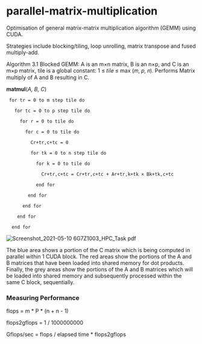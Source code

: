 # parallel-matrix-multiplication
Optimisation of general matrix-matrix multiplication algorithm (GEMM) using CUDA.

Strategies include blocking/tiling, loop unrolling, matrix transpose and fused multiply-add.

Algorithm 3.1 Blocked GEMM: A is an m×n matrix, B is an n×p, and C is an m×p matrix, tile is a global 
constant: 1 ≤ 𝑡𝑖𝑙𝑒 ≤ max (𝑚, 𝑝, 𝑛). Performs Matrix multiply of A and B resulting in C.

__matmul__(*A, B, C*)
 
     for tr = 0 to m step tile do
 
       for tc = 0 to p step tile do
 
         for r = 0 to tile do
 
           for c = 0 to tile do
 
             Cr+tr,c+tc = 0
 
             for tk = 0 to n step tile do
 
               for k = 0 to tile do
 
                 Cr+tr,c+tc = Cr+tr,c+tc + Ar+tr,k+tk × Bk+tk,c+tc
 
               end for
 
            end for
 
          end for
 
        end for
 
      end for
      
![Screenshot_2021-05-10 6G7Z1003_HPC_Task pdf](https://user-images.githubusercontent.com/61798212/117692435-ecccb380-b1b4-11eb-9e98-f38cec0785f1.png)

The blue area shows a 
portion of the C matrix which is being computed in parallel within 1 CUDA block. The red areas 
show the portions of the A and B matrices that have been loaded into shared memory for dot 
products. Finally, the grey areas show the portions of the A and B matrices which will be 
loaded into shared memory and subsequently processed within the same C block, 
sequentially.


### Measuring Performance
flops = m * P * (n + n - 1)

flops2gflops = 1 / 1000000000

Gflops/sec = flops / elapsed time * flops2gflops
      
 
